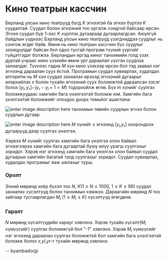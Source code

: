 Кино театрын кассчин
====================

Берланд улсын кино театрууд бүгд $K$ эгнээтэй ба эгнээ бүртээ $K$ суудалтай. Суудал болон эгнээний тоо үргэлж сондгой байсаар ирсэн. Эгнээ суудал бүр $1$-ээс $K$ хүртлэх дугаараар дугаарлагдсан. Аюулгүй байдлын үүднээс Бэрланд улсын кино театрууд үзэгдчиддээ суудлыг нь сонгож өгдөг байв. Өмнө нь кино театрын кассчин бүх суудлыг зохицуулдаг байсан бол одоо тусгай програм түүний үүргийг гүйцэтгэдэг болжээ. Берландын иргэд киног танхимийн голд үзэх дуртай учраас кино үзэхийн өмнө урт дараалал үүсгэн суудлаа захиалдаг. Түүнээс гадна $M$ хүн кино үзэхээр ирсэн бол тэд заавал нэг эгнээнд дараалан суух ёстой. Програмын суудал хувиарлах, худалдах алгоритм нь $M$ хүн суудал захиалах ирэхэд эгнээний дугаарыг илэрхийлэх $x$ болон тухайн эгнээний суух боломжтой дараалсан хэсэг болох [$y_l, y_r$]$-$($y_r - y_l + 1 = M$) тодорхойлж өгнө. Бүх $m$ хүнийг суулгах боломжуудаас хамгийн бага үнэлгээтэй боломж юм. Хамгийн бага үнэлгээтэй боломжийг олохдоо доорх томьёог ашиглана:

![enter image description here][1] танхимын төвийн суудлын эгнээ болон суудлын дугаар

![enter image description here][2] $M$ хүнийг $x$ эгнээнд [$y_l$,$y_r$] хоорондоох дугаарууд дээр суулгах үнэлгээ.

Хэрвээ $M$ хүнийг суулгах хамгийн бага үнэлгээ олон байвал эгнээгээрээ хамгийн бага дугаартай буюу илүү урагш суулгахыг зоридог. Хэрэв нэг эгнээнд хамгийн бага үнэлгээ олон байвал суудал дугаарын хамгийн багатай талд суулгахыг зоридог. Суудал хувиарлах, худалдах програмыг яаж ажлахыг турш.


### Оролт

Эхний мөрөнд хоёр бүхэл тоо $N$, $K$($1 ≤ N ≤ 1000$, $1 ≤ K ≤ 99$) суудал захиалах хүсэлтүүд болон танхимын хэмжээ. Дараагийн мөрөнд $N$ тоо зайгаар тусгаарлагдан $M_i$ ($1 ≤ M_i ≤ K$) хүсэлтүүд өгөгдөнө.

### Гаралт
$N$ мөрөнд хүсэлтүүдийн хариуг хэвлэнэ. Хэрэв тухайн хүсэлт($М_i$ хүмүүсийг) суулгах боломжгүй бол "-1" хэвлэнэ. Хэрэв $M_i$ хүмүүсийг нэг эгнээнд дараалан суулгах боломжтой бол хамгийн бага үнэлгээтэй боломж болох $x$,$yl$,$yr$-г тухайн мөрөнд хэвлэнэ.

  [1]: http://espresso.codeforces.com/de21a9bdfc2f66814cc5291ec42a9813f7f3b391.png
  [2]: http://espresso.codeforces.com/a6ae5b08ea1c4d15f150b1a9df3c925c2b9cdd51.png

-- byambadorjp
